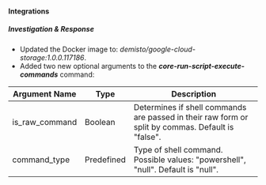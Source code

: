 #### Integrations

##### Investigation & Response

- Updated the Docker image to: *demisto/google-cloud-storage:1.0.0.117186*.
- Added two new optional arguments to the ***core-run-script-execute-commands*** command:

| **Argument Name** | **Type** | **Description** |
| --- | --- | --- |
| is_raw_command | Boolean | Determines if shell commands are passed in their raw form or split by commas. Default is "false". |
| command_type | Predefined | Type of shell command. Possible values: "powershell", "null". Default is "null". |
